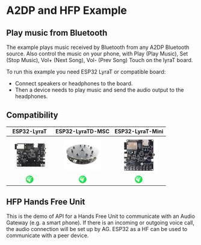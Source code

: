 # A2DP and HFP Example

## Play music from Bluetooth 

The example plays music received by Bluetooth from any A2DP Bluetooth source. Also control the music on your phone, with Play (Play Music), Set (Stop Music), Vol+ (Next Song), Vol- (Prev Song) Touch on the lyraT board.

To run this example you need ESP32 LyraT or compatible board:

- Connect speakers or headphones to the board. 
- Then a device needs to play music and send the audio output to the headphones.

## Compatibility

| ESP32-LyraT | ESP32-LyraTD-MSC | ESP32-LyraT-Mini |
|:-----------:|:----------------:|:----------------:|
| [![alt text](../../../docs/_static/esp32-lyrat-v4.3-side-small.jpg "ESP32-LyraT")](https://docs.espressif.com/projects/esp-adf/en/latest/get-started/get-started-esp32-lyrat.html) | [![alt text](../../../docs/_static/esp32-lyratd-msc-v2.2-small.jpg "ESP32-LyraTD-MSC")](https://docs.espressif.com/projects/esp-adf/en/latest/get-started/get-started-esp32-lyratd-msc.html) | [![alt text](../../../docs/_static/esp32-lyrat-mini-v1.2-small.jpg "ESP32-LyraT-Mini")](https://docs.espressif.com/projects/esp-adf/en/latest/get-started/get-started-esp32-lyrat-mini.html) |
| ![alt text](../../../docs/_static/yes-button.png "Compatible") | ![alt text](../../../docs/_static/yes-button.png "Compatible") | ![alt text](../../../docs/_static/yes-button.png "Compatible") |

## HFP Hands Free Unit

This is the demo of API for a Hands Free Unit to communicate with an Audio Gateway (e.g. a smart phone). If there is an incoming or outgoing voice call, the audio connection will be set up by AG. ESP32 as a HF can be used  to communicate with a peer device.
